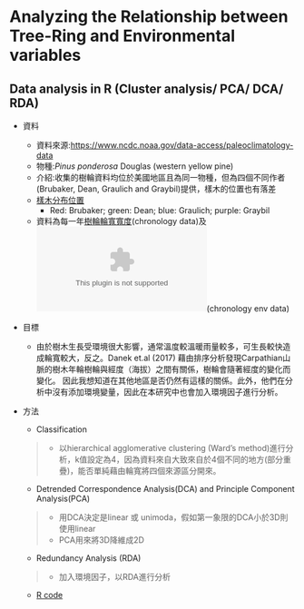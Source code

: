 # Analyzing the Relationship between Tree-Ring and Environmental variables
## Data analysis in R (Cluster analysis/ PCA/ DCA/ RDA)
 * 資料
    * 資料來源:<https://www.ncdc.noaa.gov/data-access/paleoclimatology-data>
    * 物種:*Pinus ponderosa* Douglas (western yellow pine)
    * 介紹:收集的樹輪資料均位於美國地區且為同一物種，但為四個不同作者(Brubaker, Dean, Graulich and Graybil)提供，樣木的位置也有落差
    * [樣木分布位置](https://github.com/a10293499/TreeRing-and-environmental-variables/blob/main/%E6%A8%A3%E6%9C%A8%E5%88%86%E5%B8%83.PNG)
       * Red: Brubaker; green: Dean; blue: Graulich; purple: Graybil
    * 資料為每一年[樹輪輪寬寬度](https://github.com/a10293499/TreeRing-and-environmental-variables/blob/main/chronology%20data.csv)(chronology data)及![每一樣木分布位置及海拔](https://github.com/a10293499/TreeRing-and-environmental-variables/blob/main/chronology%20env%20data.csv)(chronology env data)
 * 目標
    * 由於樹木生長受環境很大影響，通常溫度較溫暖雨量較多，可生長較快造成輪寬較大，反之。Danek et.al (2017) 藉由排序分析發現Carpathian山脈的樹木年輪樹輪與經度（海拔）之間有關係，樹輪會隨著經度的變化而變化。  因此我想知道在其他地區是否仍然有這樣的關係。此外，他們在分析中沒有添加環境變量，因此在本研究中也會加入環境因子進行分析。
    

 * 方法
    * Classification
    > - 以hierarchical agglomerative clustering (Ward’s method)進行分析，k值設定為4，因為資料來自大致來自於4個不同的地方(部分重疊)，能否單純藉由輪寬將四個來源區分開來。
    * Detrended Correspondence Analysis(DCA) and Principle Component Analysis(PCA)
    > -  用DCA決定是linear 或 unimoda，假如第一象限的DCA小於3D則使用linear
    > -  PCA用來將3D降維成2D
    * Redundancy Analysis (RDA)
    > - 加入環境因子，以RDA進行分析
    * [R code](https://github.com/a10293499/TreeRing-and-environmental-variables/blob/main/Classification%20and%20Ordination%20analysis)
